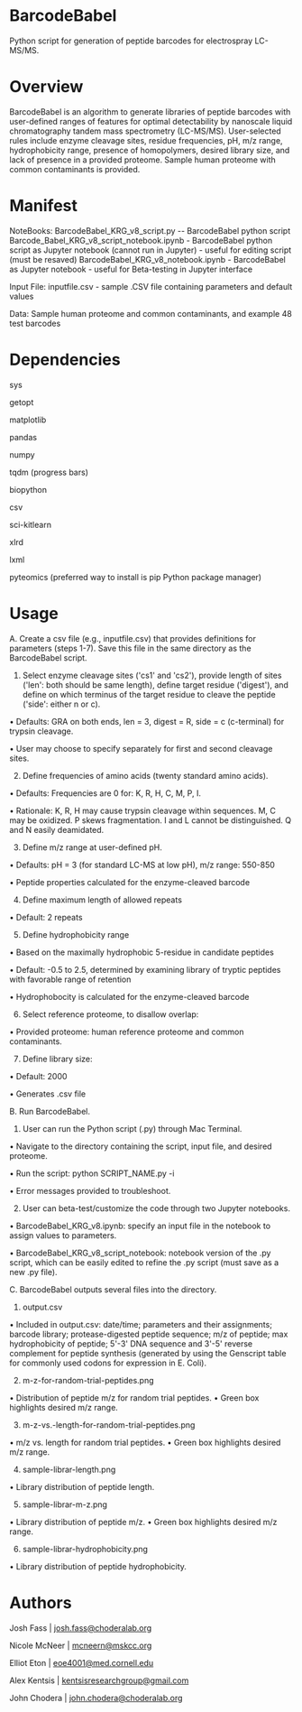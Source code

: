 # BarcodeBabel

Python script for generation of peptide barcodes for electrospray LC-MS/MS.


# Overview

BarcodeBabel is an algorithm to generate libraries of peptide barcodes with user-defined ranges of features for optimal detectability by nanoscale liquid chromatography tandem mass spectrometry (LC-MS/MS). User-selected rules include enzyme cleavage sites, residue frequencies, pH, m/z range, hydrophobicity range, presence of homopolymers, desired library size, and lack of presence in a provided proteome. Sample human proteome with common contaminants is provided. 


# Manifest

NoteBooks: 	BarcodeBabel_KRG_v8_script.py -- BarcodeBabel python script
		Barcode_Babel_KRG_v8_script_notebook.ipynb - BarcodeBabel python script as Jupyter notebook (cannot run in Jupyter) - useful for editing script (must be resaved)
		BarcodeBabel_KRG_v8_notebook.ipynb - BarcodeBabel as Jupyter notebook - useful for Beta-testing in Jupyter interface

Input File: 	inputfile.csv - sample .CSV file containing parameters and default values

Data: 		Sample human proteome and common contaminants, and example 48 test barcodes


# Dependencies 

sys

getopt

matplotlib

pandas 

numpy

tqdm (progress bars)

biopython

csv

sci-kitlearn

xlrd

lxml

pyteomics (preferred way to install is pip Python package manager)


# Usage

A. Create a csv file (e.g., inputfile.csv) that provides definitions for parameters (steps 1-7). Save this file in the same directory as the BarcodeBabel script.

1.	Select enzyme cleavage sites ('cs1' and 'cs2'), provide length of sites ('len': both should be same length), define target residue ('digest'), and define 	on which terminus of the target residue to cleave the peptide ('side': either n or c).

•	Defaults: GRA on both ends, len = 3, digest = R, side = c (c-terminal) for trypsin cleavage.

•	User may choose to specify separately for first and second cleavage sites.

2.	Define frequencies of amino acids (twenty standard amino acids).

•	Defaults: Frequencies are 0 for: K, R, H, C, M, P, I.

•	Rationale: K, R, H may cause trypsin cleavage within sequences. M, C may be oxidized. P skews fragmentation. I and L cannot be distinguished. Q and N 		easily deamidated. 

3.	Define m/z range at user-defined pH.

•	Defaults: pH = 3 (for standard LC-MS at low pH), m/z range: 550-850

•	Peptide properties calculated for the enzyme-cleaved barcode 

4.	Define maximum length of allowed repeats

•	Default: 2 repeats

5.	Define hydrophobicity range

•	Based on the maximally hydrophobic 5-residue in candidate peptides

•	Default: -0.5 to 2.5, determined by examining library of tryptic peptides with favorable range of retention 

•	Hydrophobocity is calculated for the enzyme-cleaved barcode 

6.	Select reference proteome, to disallow overlap: 

•	Provided proteome: human reference proteome and common contaminants.

7.	Define library size:

•	Default: 2000

•	Generates .csv file

B. Run BarcodeBabel.

1.	User can run the Python script (.py) through Mac Terminal. 

•	Navigate to the directory containing the script, input file, and desired proteome.

•	Run the script: python SCRIPT_NAME.py -i <inputfile>

•	Error messages provided to troubleshoot.

2.	User can beta-test/customize the code through two Jupyter notebooks.

•	BarcodeBabel_KRG_v8.ipynb: specify an input file in the notebook to assign values to parameters.

•	BarcodeBabel_KRG_v8_script_notebook: notebook version of the .py script, which can be easily edited to refine the .py script (must save as a new .py file).

C. BarcodeBabel outputs several files into the directory.

1.	output.csv

•	Included in output.csv: date/time; parameters and their assignments; barcode library; protease-digested peptide sequence; m/z of peptide; max hydrophobicity of peptide; 5'-3' DNA sequence and 3'-5' reverse complement for peptide synthesis (generated by using the Genscript table for commonly used codons for expression in E. Coli).

2.	m-z-for-random-trial-peptides.png

•	Distribution of peptide m/z for random trial peptides.
•	Green box highlights desired m/z range.

3.	m-z-vs.-length-for-random-trial-peptides.png

•	m/z vs. length for random trial peptides.
•	Green box highlights desired m/z range.

4.	sample-librar-length.png

•	Library distribution of peptide length.

5.	sample-librar-m-z.png

•	Library distribution of peptide m/z.
•	Green box highlights desired m/z range.

6.	sample-librar-hydrophobicity.png

•	Library distribution of peptide hydrophobicity.


# Authors

Josh Fass | josh.fass@choderalab.org

Nicole McNeer | mcneern@mskcc.org

Elliot Eton | eoe4001@med.cornell.edu

Alex Kentsis | kentsisresearchgroup@gmail.com

John Chodera | john.chodera@choderalab.org
